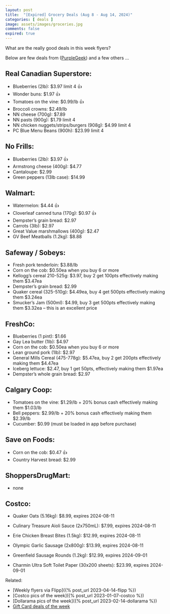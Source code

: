 ```yaml
---
layout: post
title:  "[Expired] Grocery Deals (Aug 8 - Aug 14, 2024)"
categories: [ deals ]
image: assets/images/groceries.jpg
comments: false
expired: true
---
```


What are the really good deals in this week flyers?

Below are few deals from ([PurpleGeek](https://www.reddit.com/user/PurpleGeek/)) and a few others ...

## Real Canadian Superstore:
- Blueberries (2lb): $3.97 limit 4 &#128077;
- Wonder buns: $1.97 &#128077;
- Tomatoes on the vine: $0.99/lb &#128077;
- Broccoli crowns: $2.49/lb
- NN cheese (700g): $7.89
- NN pasts (900g): $1.79 limit 4
- NN chicken nuggets/strips/burgers (908g): $4.99 limit 4
- PC Blue Menu Beans (900h): $23.99 limit 4


## No Frills:
- Blueberries (2lb): $3.97 &#128077;
- Armstrong cheese (400g): $4.77
- Cantaloupe: $2.99
- Green peppers (13lb case): $14.99

## Walmart:
- Watermelon: $4.44 &#128077;
- Cloverleaf canned tuna (170g): $0.97 &#128077;
- Dempster’s grain bread: $2.97
- Carrots (3lb): $2.97
- Great Value marshmallows (400g): $2.47
- GV Beef Meatballs (1.2kg): $8.88

## Safeway / Sobeys:
- Fresh pork tenderloin: $3.88/lb
- Corn on the cob: $0.50ea when you buy 6 or more
- Kellogg’s cereal 210-525g: $3.97, buy 2 get 100pts effectively making them $3.47ea
- Dempster’s grain bread: $2.99
- Quaker cereal (325-510g): $4.49ea, buy 4 get 500pts effectively making them $3.24ea
- Smucker’s Jam (500ml): $4.99, buy 3 get 500pts effectively making them $3.32ea – this is an excellent price


## FreshCo:
- Blueberries (1 pint): $1.66
- Gay Lea butter (1lb): $4.97
- Corn on the cob: $0.50ea when you buy 6 or more
- Lean ground pork (1lb): $2.97
- General Mills Cereal (475-778g): $5.47ea, buy 2 get 200pts effectively making them $4.47ea
- Iceberg lettuce: $2.47, buy 1 get 50pts, effectively making them $1.97ea
- Dempster’s whole grain bread: $2.97

## Calgary Coop:
- Tomatoes on the vine: $1.29/lb + 20% bonus cash effectively making them $1.03/lb
- Bell peppers: $2.99/lb + 20% bonus cash effectively making them $2.39/lb
- Cucumber: $0.99 (must be loaded in app before purchase)


## Save on Foods:
- Corn on the cob: $0.47 &#128077;
- Country Harvest bread: $2.99

## ShoppersDrugMart:
- none

## Costco:

- Quaker Oats (5.16kg): $8.99, expires 2024-08-11
- Culinary Treasure Aioli Sauce (2x750mL): $7.99, expires 2024-08-11
- Erie Chicken Breast Bites (1.5kg): $12.99, expires 2024-08-11
- Olympic Garlic Sausage (2x800g): $13.99, expires 2024-08-11

- Greenfield Sausage Rounds (1.2kg): $12.99, expires 2024-09-01
- Charmin Ultra Soft Toilet Paper (30x200 sheets): $23.99, expires 2024-09-01

Related:
 - [Weekly flyers via Flipp]({% post_url 2023-04-14-flipp %})
 - [Costco pics of the week]({% post_url 2023-01-07-costco %})
 - [Dollarama pics of the week]({% post_url 2023-02-14-dollarama %})
 - [Gift Card deals of the week](https://forums.redflagdeals.com/various-retailers-gift-cards-deals-discounts-2024-2666408)

 